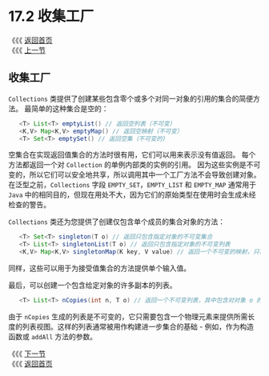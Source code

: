 # 17.2 收集工厂

《《《 [返回首页](../../)   
 《《《 [上一节](17.1-tong-yong-suan-fa.md)

## 收集工厂

`Collections` 类提供了创建某些包含零个或多个对同一对象的引用的集合的简便方法。 最简单的这种集合是空的：

```java
   <T> List<T> emptyList() // 返回空列表（不可变）
   <K,V> Map<K,V> emptyMap() // 返回空映射（不可变）
   <T> Set<T> emptySet() // 返回空集（不可变的)
```

空集合在实现返回值集合的方法时很有用，它们可以用来表示没有值返回。 每个方法都返回一个对 `Collection` 的单例内部类的实例的引用。 因为这些实例是不可变的，所以它们可以安全地共享，所以调用其中一个工厂方法不会导致创建对象。 在泛型之前，`Collections` 字段 `EMPTY_SET`，`EMPTY_LIST` 和 `EMPTY_MAP` 通常用于 `Java` 中的相同目的，但现在用处不大，因为它们的原始类型在使用时会生成未经检查的警告。

`Collections` 类还为您提供了创建仅包含单个成员的集合对象的方法：

```java
   <T> Set<T> singleton(T o) // 返回只包含指定对象的不可变集合
   <T> List<T> singletonList(T o) // 返回只包含指定对象的不可变列表
   <K,V> Map<K,V> singletonMap(K key, V value) // 返回一个不可变的映射，只将键 K 映射到值 V.
```

同样，这些可以用于为接受值集合的方法提供单个输入值。

最后，可以创建一个包含给定对象的许多副本的列表。

```java
   <T> List<T> nCopies(int n, T o) // 返回一个不可变列表，其中包含对对象 o 的 n 个引用
```

由于 `nCopies` 生成的列表是不可变的，它只需要包含一个物理元素来提供所需长度的列表视图。这样的列表通常被用作构建进一步集合的基础 - 例如，作为构造函数或 `addAll` 方法的参数。

《《《 [下一节](17.3-bao-zhuang.md)   
 《《《 [返回首页](../../)

